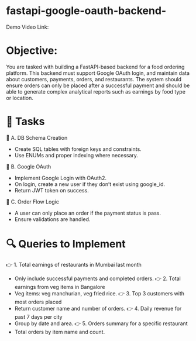# fastapi-google-oauth-backend-

Demo Video Link:

# Objective:
You are tasked with building a FastAPI-based backend for a food ordering platform. This
backend must support Google OAuth login, and maintain data about customers, payments,
orders, and restaurants. The system should ensure orders can only be placed after a
successful payment and should be able to generate complex analytical reports such as
earnings by food type or location.

# 🧪 Tasks
📌 A. DB Schema Creation
- Create SQL tables with foreign keys and constraints.
- Use ENUMs and proper indexing where necessary.

📌 B. Google OAuth
- Implement Google Login with OAuth2.
- On login, create a new user if they don’t exist using google_id.
- Return JWT token on success.

📌 C. Order Flow Logic
- A user can only place an order if the payment status is pass.
- Ensure validations are handled.

# 🔍 Queries to Implement
👉 1. Total earnings of restaurants in Mumbai last month
- Only include successful payments and completed orders.
👉 2. Total earnings from veg items in Bangalore
- Veg items: veg manchurian, veg fried rice.
👉 3. Top 3 customers with most orders placed
- Return customer name and number of orders.
👉 4. Daily revenue for past 7 days per city
- Group by date and area.
👉 5. Orders summary for a specific restaurant
- Total orders by item name and count.
